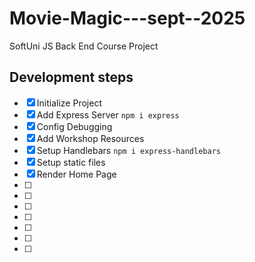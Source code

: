 # Movie-Magic---sept--2025

SoftUni JS Back End Course Project

## Development steps

- [x] Initialize Project
- [x] Add Express Server `npm i express`
- [x] Config Debugging
- [x] Add Workshop Resources
- [x] Setup Handlebars `npm i express-handlebars`
- [x] Setup static files
- [x] Render Home Page
- [ ]
- [ ]
- [ ]
- [ ]
- [ ]
- [ ]
- [ ]
